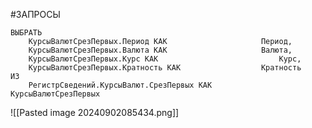 #ЗАПРОСЫ
```bsl
ВЫБРАТЬ
	КурсыВалютСрезПервых.Период КАК						Период,
	КурсыВалютСрезПервых.Валюта КАК						Валюта,
	КурсыВалютСрезПервых.Курс КАК							Курс,
	КурсыВалютСрезПервых.Кратность КАК					Кратность
ИЗ
	РегистрСведений.КурсыВалют.СрезПервых КАК		КурсыВалютСрезПервых
```
![[Pasted image 20240902085434.png]]